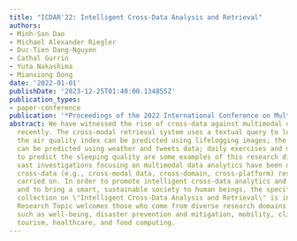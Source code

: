 ```yaml
---
title: "ICDAR'22: Intelligent Cross-Data Analysis and Retrieval"
authors:
- Minh-Son Dao
- Michael Alexander Riegler
- Duc-Tien Dang-Nguyen
- Cathal Gurrin
- Yuta Nakashima
- Mianxiong Dong
date: '2022-01-01'
publishDate: '2023-12-25T01:40:00.134855Z'
publication_types:
- paper-conference
publication: '*Proceedings of the 2022 International Conference on Multimedia Retrieval*'
abstract: We have witnessed the rise of cross-data against multimodal data problems
  recently. The cross-modal retrieval system uses a textual query to look for images;
  the air quality index can be predicted using lifelogging images; the congestion
  can be predicted using weather and tweets data; daily exercises and meals can help
  to predict the sleeping quality are some examples of this research direction. Although
  vast investigations focusing on multimodal data analytics have been developed, few
  cross-data (e.g., cross-modal data, cross-domain, cross-platform) research has been
  carried on. In order to promote intelligent cross-data analytics and retrieval research
  and to bring a smart, sustainable society to human beings, the specific article
  collection on \"Intelligent Cross-Data Analysis and Retrieval\" is introduced. This
  Research Topic welcomes those who come from diverse research domains and disciplines
  such as well-being, disaster prevention and mitigation, mobility, climate change,
  tourism, healthcare, and food computing.
---
```

